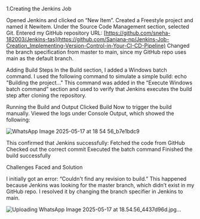 1.Creating the Jenkins Job

Opened Jenkins and clicked on “New Item”. Created a Freestyle project and named it Newitem. Under the Source Code Management section, selected Git. Entered my GitHub repository URL: [https://github.com/sneha-182003/Jenkins-tas](https://github.com/Sanjana-np/Jenkins-Job-Creation_Implementing-Version-Control-in-Your-CI-CD-Pipeline) Changed the branch specification from master to main, since my GitHub repo uses main as the default branch.

Adding Build Steps
In the Build section, I added a Windows batch command. I used the following command to simulate a simple build: echo "Building the project..." This command was added in the “Execute Windows batch command” section and used to verify that Jenkins executes the build step after cloning the repository.

Running the Build and Output
Clicked Build Now to trigger the build manually. Viewed the logs under Console Output, which showed the following:

![WhatsApp Image 2025-05-17 at 18 54 56_b7e1bdc9](https://github.com/user-attachments/assets/c8ed7f76-e73d-459f-a2bc-2e68bcb1c982)

This confirmed that Jenkins successfully: Fetched the code from GitHub Checked out the correct commit Executed the batch command Finished the build successfully

Challenges Faced and Solution

I initially got an error: “Couldn't find any revision to build.” This happened because Jenkins was looking for the master branch, which didn’t exist in my GitHub repo. I resolved it by changing the branch specifier in Jenkins to main.

![Uploading WhatsApp Image 2025-05-17 at 18.54.56_4437d96d.jpg…]()

